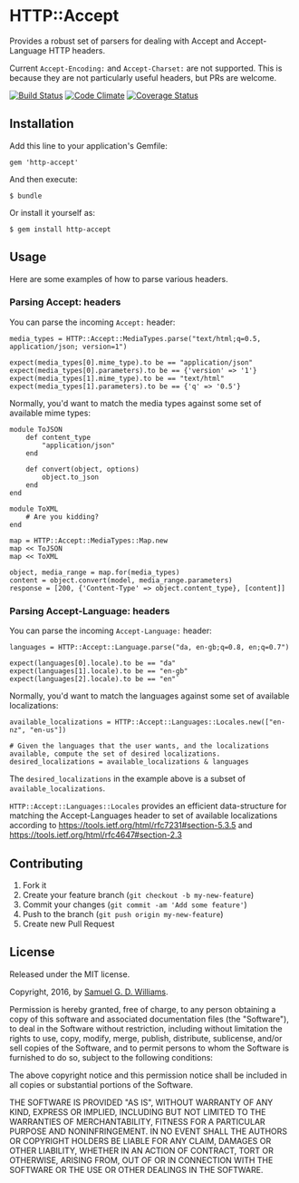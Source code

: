 # HTTP::Accept

Provides a robust set of parsers for dealing with Accept and Accept-Language HTTP headers.

Current `Accept-Encoding:` and `Accept-Charset:` are not supported. This is because they are not particularly useful headers, but PRs are welcome.

[![Build Status](https://secure.travis-ci.org/ioquatix/http-accept.svg)](http://travis-ci.org/ioquatix/http-accept)
[![Code Climate](https://codeclimate.com/github/ioquatix/http-accept.svg)](https://codeclimate.com/github/ioquatix/http-accept)
[![Coverage Status](https://coveralls.io/repos/ioquatix/http-accept/badge.svg)](https://coveralls.io/r/ioquatix/http-accept)

## Installation

Add this line to your application's Gemfile:

	gem 'http-accept'

And then execute:

	$ bundle

Or install it yourself as:

	$ gem install http-accept

## Usage

Here are some examples of how to parse various headers.

### Parsing Accept: headers

You can parse the incoming `Accept:` header:

	media_types = HTTP::Accept::MediaTypes.parse("text/html;q=0.5, application/json; version=1")

	expect(media_types[0].mime_type).to be == "application/json"
	expect(media_types[0].parameters).to be == {'version' => '1'}
	expect(media_types[1].mime_type).to be == "text/html"
	expect(media_types[1].parameters).to be == {'q' => '0.5'}

Normally, you'd want to match the media types against some set of available mime types:

	module ToJSON
		def content_type
			"application/json"
		end
		
		def convert(object, options)
			object.to_json
		end
	end
	
	module ToXML
		# Are you kidding?
	end
	
	map = HTTP::Accept::MediaTypes::Map.new
	map << ToJSON
	map << ToXML
	
	object, media_range = map.for(media_types)
	content = object.convert(model, media_range.parameters)
	response = [200, {'Content-Type' => object.content_type}, [content]]

### Parsing Accept-Language: headers

You can parse the incoming `Accept-Language:` header:

	languages = HTTP::Accept::Language.parse("da, en-gb;q=0.8, en;q=0.7")

	expect(languages[0].locale).to be == "da"
	expect(languages[1].locale).to be == "en-gb"
	expect(languages[2].locale).to be == "en"`

Normally, you'd want to match the languages against some set of available localizations:

	available_localizations = HTTP::Accept::Languages::Locales.new(["en-nz", "en-us"])
	
	# Given the languages that the user wants, and the localizations available, compute the set of desired localizations.
	desired_localizations = available_localizations & languages
	
The `desired_localizations` in the example above is a subset of `available_localizations`.

`HTTP::Accept::Languages::Locales` provides an efficient data-structure for matching the Accept-Languages header to set of available localizations according to https://tools.ietf.org/html/rfc7231#section-5.3.5 and https://tools.ietf.org/html/rfc4647#section-2.3

## Contributing

1. Fork it
2. Create your feature branch (`git checkout -b my-new-feature`)
3. Commit your changes (`git commit -am 'Add some feature'`)
4. Push to the branch (`git push origin my-new-feature`)
5. Create new Pull Request

## License

Released under the MIT license.

Copyright, 2016, by [Samuel G. D. Williams](http://www.codeotaku.com/samuel-williams).

Permission is hereby granted, free of charge, to any person obtaining a copy
of this software and associated documentation files (the "Software"), to deal
in the Software without restriction, including without limitation the rights
to use, copy, modify, merge, publish, distribute, sublicense, and/or sell
copies of the Software, and to permit persons to whom the Software is
furnished to do so, subject to the following conditions:

The above copyright notice and this permission notice shall be included in
all copies or substantial portions of the Software.

THE SOFTWARE IS PROVIDED "AS IS", WITHOUT WARRANTY OF ANY KIND, EXPRESS OR
IMPLIED, INCLUDING BUT NOT LIMITED TO THE WARRANTIES OF MERCHANTABILITY,
FITNESS FOR A PARTICULAR PURPOSE AND NONINFRINGEMENT. IN NO EVENT SHALL THE
AUTHORS OR COPYRIGHT HOLDERS BE LIABLE FOR ANY CLAIM, DAMAGES OR OTHER
LIABILITY, WHETHER IN AN ACTION OF CONTRACT, TORT OR OTHERWISE, ARISING FROM,
OUT OF OR IN CONNECTION WITH THE SOFTWARE OR THE USE OR OTHER DEALINGS IN
THE SOFTWARE.
